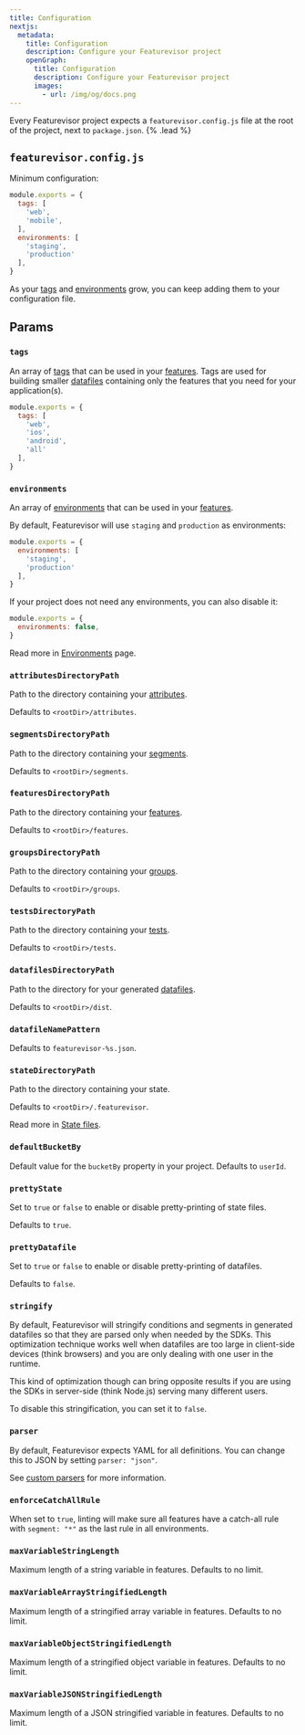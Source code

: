 ```yaml
---
title: Configuration
nextjs:
  metadata:
    title: Configuration
    description: Configure your Featurevisor project
    openGraph:
      title: Configuration
      description: Configure your Featurevisor project
      images:
        - url: /img/og/docs.png
---
```


Every Featurevisor project expects a `featurevisor.config.js` file at the root of the project, next to `package.json`. {% .lead %}

## `featurevisor.config.js`

Minimum configuration:

```js {% path="featurevisor.config.js" %}
module.exports = {
  tags: [
    'web',
    'mobile',
  ],
  environments: [
    'staging',
    'production'
  ],
}
```

As your [tags](/docs/tags) and [environments](/docs/environments) grow, you can keep adding them to your configuration file.

## Params

### `tags`

An array of [tags](/docs/tags) that can be used in your [features](/docs/features/). Tags are used for building smaller [datafiles](/docs/building-datafiles) containing only the features that you need for your application(s).

```js {% path="featurevisor.config.js" %}
module.exports = {
  tags: [
    'web',
    'ios',
    'android',
    'all'
  ],
}
```

### `environments`

An array of [environments](/docs/environments) that can be used in your [features](/docs/features/).

By default, Featurevisor will use `staging` and `production` as environments:

```js {% path="featurevisor.config.js" %}
module.exports = {
  environments: [
    'staging',
    'production'
  ],
}
```

If your project does not need any environments, you can also disable it:

```js {% path="featurevisor.config.js" %}
module.exports = {
  environments: false,
}
```

Read more in [Environments](/docs/environments) page.

### `attributesDirectoryPath`

Path to the directory containing your [attributes](/docs/attributes/).

Defaults to `<rootDir>/attributes`.

### `segmentsDirectoryPath`

Path to the directory containing your [segments](/docs/segments/).

Defaults to `<rootDir>/segments`.

### `featuresDirectoryPath`

Path to the directory containing your [features](/docs/features/).

Defaults to `<rootDir>/features`.

### `groupsDirectoryPath`

Path to the directory containing your [groups](/docs/groups/).

Defaults to `<rootDir>/groups`.

### `testsDirectoryPath`

Path to the directory containing your [tests](/docs/testing/).

Defaults to `<rootDir>/tests`.

### `datafilesDirectoryPath`

Path to the directory for your generated [datafiles](/docs/building-datafiles/).

Defaults to `<rootDir>/dist`.

### `datafileNamePattern`

Defaults to `featurevisor-%s.json`.

### `stateDirectoryPath`

Path to the directory containing your state.

Defaults to `<rootDir>/.featurevisor`.

Read more in [State files](/docs/state-files).

### `defaultBucketBy`

Default value for the `bucketBy` property in your project. Defaults to `userId`.

### `prettyState`

Set to `true` or `false` to enable or disable pretty-printing of state files.

Defaults to `true`.

### `prettyDatafile`

Set to `true` or `false` to enable or disable pretty-printing of datafiles.

Defaults to `false`.

### `stringify`

By default, Featurevisor will stringify conditions and segments in generated datafiles so that they are parsed only when needed by the SDKs. This optimization technique works well when datafiles are too large in client-side devices (think browsers) and you are only dealing with one user in the runtime.

This kind of optimization though can bring opposite results if you are using the SDKs in server-side (think Node.js) serving many different users.

To disable this stringification, you can set it to `false`.

### `parser`

By default, Featurevisor expects YAML for all definitions. You can change this to JSON by setting `parser: "json"`.

See [custom parsers](/docs/advanced/custom-parsers) for more information.

### `enforceCatchAllRule`

When set to `true`, linting will make sure all features have a catch-all rule with `segment: "*"` as the last rule in all environments.

### `maxVariableStringLength`

Maximum length of a string variable in features. Defaults to no limit.

### `maxVariableArrayStringifiedLength`

Maximum length of a stringified array variable in features. Defaults to no limit.

### `maxVariableObjectStringifiedLength`

Maximum length of a stringified object variable in features. Defaults to no limit.

### `maxVariableJSONStringifiedLength`

Maximum length of a JSON stringified variable in features. Defaults to no limit.
